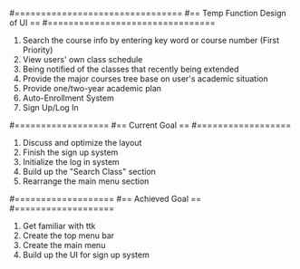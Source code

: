 #================================
#== Temp Function Design of UI ==
#================================
1. Search the course info by entering key word or course number (First Priority)
2. View users' own class schedule
3. Being notified of the classes that recently being extended
4. Provide the major courses tree base on user's academic situation
5. Provide one/two-year academic plan
6. Auto-Enrollment System 
7. Sign Up/Log In

#==================
#== Current Goal ==
#==================
1. Discuss and optimize the layout
2. Finish the sign up system
3. Initialize the log in system
4. Build up the "Search Class" section
5. Rearrange the main menu section

#===================
#== Achieved Goal ==
#===================
1. Get familiar with ttk
2. Create the top menu bar
3. Create the main menu
4. Build up the UI for sign up system
